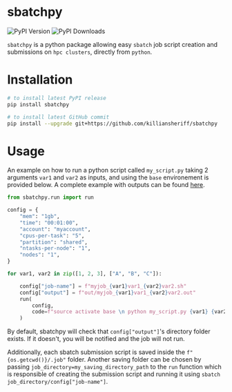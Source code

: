 # sbatchpy
![PyPI Version](https://img.shields.io/pypi/v/sbatchpy.svg) ![PyPI Downloads](https://static.pepy.tech/badge/sbatchpy) 

``sbatchpy`` is a python package allowing easy ``sbatch`` job script creation and submissions on ``hpc clusters``, directly from ``python``. 

# Installation

```bash
# to install latest PyPI release
pip install sbatchpy

# to install latest GitHub commit
pip install --upgrade git+https://github.com/killiansheriff/sbatchpy
```

# Usage
An example on how to run a python script called ``my_script.py`` taking 2 arguments ``var1`` and ``var2`` as inputs, and using the ``base`` environement is provided below. A complete example with outputs can be found [here](examples/).

```python
from sbatchpy.run import run

config = {
    "mem": "1gb",
    "time": "00:01:00",
    "account": "myaccount",
    "cpus-per-task": "5",
    "partition": "shared",
    "ntasks-per-node": "1",
    "nodes": "1",
}

for var1, var2 in zip([1, 2, 3], ["A", "B", "C"]):

    config["job-name"] = f"myjob_{var1}var1_{var2}var2.sh"
    config["output"] = f"out/myjob_{var1}var1_{var2}var2.out"
    run(
        config,
        code=f"source activate base \n python my_script.py {var1} {var2}",
    )

```
By default, sbatchpy will check that ``config["output"]``'s directory folder exists. If it doesn't, you will be notified and the job will not run. 

Additionally, each sbatch submission script is saved inside the ``f"{os.getcwd()}/.job"`` folder. Another saving folder can be chosen by passing ``job_directory=my_saving_directory_path`` to the ``run`` function which is responsible of creating the submission script and running it using ``sbatch job_directory/config["job-name"]``.



